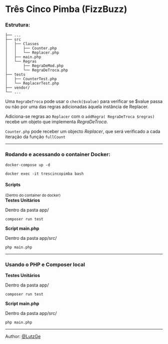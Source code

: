 # Três Cinco Pimba (FizzBuzz)

### Estrutura:
```
├── ...
├── src
│   ├── Classes
│   │   ├── Counter.php
│   │   └── Replacer.php
│   ├── main.php
│   └── Regras
│       ├── RegraDeMod.php
│       └── RegraDeTroca.php
├── tests
│   ├── CounterTest.php
│   └── ReplacerTest.php
├── vendor/
└── ...
```

Uma ` RegraDeTroca ` pode usar o ` check($value) ` para verificar se $value passa ou não
por uma das regras adicionadas àquela instância de Replacer.

Adiciona-se regras ao ` Replacer ` com o ` addRegra( RegraDeTroca $regras) `
recebe um objeto que implementa *RegraDeTroca*.

` Counter.php ` pode receber um objecto *Replacer*, que será verificado a cada iteração da função
` fullCount `

----

### Rodando e acessando o container Docker:

`docker-compose up -d`

`docker exec -it trescincopimba bash`


#### Scripts
<small>(Dentro do container do docker)</small><br>
<b> Testes Unitários </b>

Dentro da pasta app/

`composer run test`


<b> Script main.php </b>

Dentro da pasta app/src/

`php main.php`

-----

### Usando o PHP e Composer local
<b> Testes Unitários </b>

Dentro da pasta app/

`composer run test`

<b> Script main.php </b>

Dentro da pasta app/src/

`php main.php`

-----------
Author: [@LutzGe](https://github.com/LutzGe)